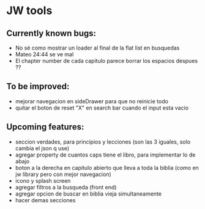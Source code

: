 # JW tools

## Currently known bugs:

- No sé como mostrar un loader al final de la flat list en busquedas
- Mateo 24:44 se ve mal
- El chapter number de cada capitulo parece borrar los espacios despues ??

## To be improved:

- mejorar navegacion en sideDrawer para que no reinicie todo
- quitar el boton de reset "X" en search bar cuando el input esta vacio

## Upcoming features:

- seccion verdades, para principios y lecciones (son las 3 iguales, solo cambia el json q use)
- agregar property de cuantos caps tiene el libro, para implementar lo de abajo
- boton a la derecha en capitulo abierto que lleva a toda la biblia (como en jw library pero con mejor navegacion)
- icono y splash screen
- agregar filtros a la busqueda (front end)
- agregar opcion de buscar en biblia vieja simultaneamente
- hacer demas secciones
